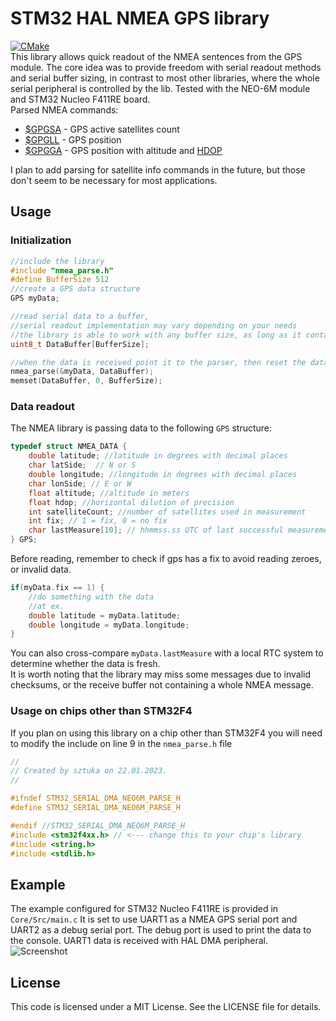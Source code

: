 # STM32 HAL NMEA GPS library
[![CMake](https://github.com/sztvka/stm32-nmea-gps-hal/actions/workflows/cmake.yml/badge.svg)](https://github.com/sztvka/stm32-nmea-gps-hal/actions/workflows/cmake.yml)  
This library allows quick readout of the NMEA sentences from the GPS module. The core idea was to provide freedom with serial readout methods and serial buffer sizing, in contrast to most other libraries, where the whole serial peripheral is controlled by the lib. Tested with the NEO-6M module and STM32 Nucleo F411RE board.  
Parsed NMEA commands:
- [$GPGSA](http://aprs.gids.nl/nmea/#gsa) - GPS active satellites count
- [$GPGLL](http://aprs.gids.nl/nmea/#gll) - GPS position
- [$GPGGA](http://aprs.gids.nl/nmea/#gga) - GPS position with altitude and [HDOP](https://en.wikipedia.org/wiki/Horizontal_dilution_of_precision)  

I plan to add parsing for satellite info commands in the future, but those don't seem to be necessary for most applications.
## Usage
### Initialization
```c
//include the library
#include "nmea_parse.h"
#define BufferSize 512
//create a GPS data structure
GPS myData;

//read serial data to a buffer, 
//serial readout implementation may vary depending on your needs
//the library is able to work with any buffer size, as long as it contains at least one whole NMEA message
uint8_t DataBuffer[BufferSize];

//when the data is received point it to the parser, then reset the data buffer
nmea_parse(&myData, DataBuffer);
memset(DataBuffer, 0, BufferSize);
```

### Data readout
The NMEA library is passing data to the following `GPS` structure:
```c
typedef struct NMEA_DATA {
    double latitude; //latitude in degrees with decimal places
    char latSide;  // N or S
    double longitude; //longitude in degrees with decimal places
    char lonSide; // E or W
    float altitude; //altitude in meters
    float hdop; //horizontal dilution of precision
    int satelliteCount; //number of satellites used in measurement
    int fix; // 1 = fix, 0 = no fix
    char lastMeasure[10]; // hhmmss.ss UTC of last successful measurement; time read from the GPS module
} GPS;
```
Before reading, remember to check if gps has a fix to avoid reading zeroes, or invalid data.
```c
if(myData.fix == 1) {
    //do something with the data
    //at ex.
    double latitude = myData.latitude;
    double longitude = myData.longitude;
}
```

You can also cross-compare `myData.lastMeasure` with a local RTC system to determine whether the data is fresh.  
It is worth noting that the library may miss some messages due to invalid checksums, or the receive buffer not containing a whole NMEA message.

### Usage on chips other than STM32F4
If you plan on using this library on a chip other than STM32F4 you will need to modify the include on line 9 in the `nmea_parse.h` file
```c
//
// Created by sztuka on 22.01.2023.
//

#ifndef STM32_SERIAL_DMA_NEO6M_PARSE_H
#define STM32_SERIAL_DMA_NEO6M_PARSE_H

#endif //STM32_SERIAL_DMA_NEO6M_PARSE_H
#include <stm32f4xx.h> // <--- change this to your chip's library
#include <string.h>
#include <stdlib.h>
```

## Example
The example configured for STM32 Nucleo F411RE is provided in `Core/Src/main.c` It is set to use UART1 as a NMEA GPS serial port and UART2 as a debug serial port. The debug port is used to print the data to the console. UART1 data is received with HAL DMA peripheral.
![Screenshot](https://user-images.githubusercontent.com/47701797/214410931-3d108bf2-82ae-4c61-9fde-fb6cc6d1ce13.png)


## License
This code is licensed under a MIT License. See the LICENSE file for details.
